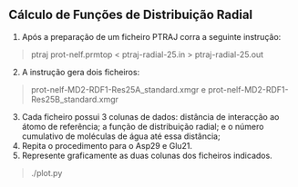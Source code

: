 ## Cálculo de Funções de Distribuição Radial
1. Após a preparação de um ficheiro PTRAJ corra a seguinte instrução:
> ptraj prot-nelf.prmtop < ptraj-radial-25.in > ptraj-radial-25.out
2. A instrução gera dois ficheiros:
> prot-nelf-MD2-RDF1-Res25A_standard.xmgr e prot-nelf-MD2-RDF1-Res25B_standard.xmgr
3. Cada ficheiro possui 3 colunas de dados: distância de interacção ao átomo de referência; a função de distribuição radial; e o número
cumulativo de moléculas de água até essa distância;
4. Repita o procedimento para o Asp29 e Glu21.
5. Represente graficamente as duas colunas dos ficheiros indicados.
> ./plot.py
